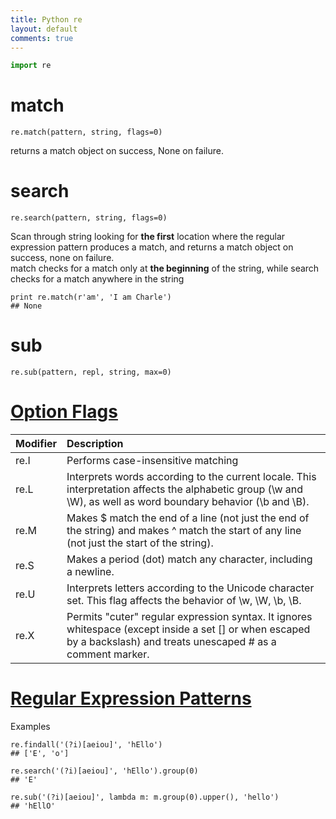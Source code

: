 ```yaml
---
title: Python re
layout: default
comments: true
---
```


```python
import re
```

# match

    re.match(pattern, string, flags=0)

returns a match object on success, None on failure.   

# search

    re.search(pattern, string, flags=0)

Scan through string looking for **the first** location where the regular expression pattern produces a match, and returns a match object on success, none on failure.  
match checks for a match only at **the beginning** of the string, while search checks for a match anywhere in the string

    print re.match(r'am', 'I am Charle')
    ## None

# sub

    re.sub(pattern, repl, string, max=0)
<!--more-->

# [Option Flags](https://www.tutorialspoint.com/python/python_reg_expressions.htm)

| Modifier      | Description                                                   |
|:------------- |:--------------------------------------------------------------|
| re.I          | Performs case-insensitive matching                            |
| re.L          | Interprets words according to the current locale. This interpretation affects the alphabetic group (\w and \W), as well as word boundary behavior (\b and \B).|
| re.M          | Makes $ match the end of a line (not just the end of the string) and makes ^ match the start of any line (not just the start of the string).|
| re.S          | Makes a period (dot) match any character, including a newline.|
| re.U          | Interprets letters according to the Unicode character set. This flag affects the behavior of \w, \W, \b, \B.|
| re.X          | Permits "cuter" regular expression syntax. It ignores whitespace (except inside a set [] or when escaped by a backslash) and treats unescaped # as a comment marker.|

# [Regular Expression Patterns](https://www.tutorialspoint.com/python/python_reg_expressions.htm)

Examples  

    re.findall('(?i)[aeiou]', 'hEllo')
    ## ['E', 'o']

    re.search('(?i)[aeiou]', 'hEllo').group(0)
    ## 'E'

    re.sub('(?i)[aeiou]', lambda m: m.group(0).upper(), 'hello')
    ## 'hEllO'
